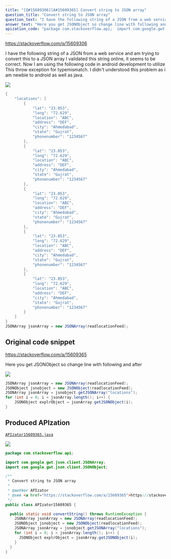 ```yaml
---
title: "[Q#15609306][A#15609365] Convert string to JSON array"
question_title: "Convert string to JSON array"
question_text: "I have the following string of a JSON from a web service and am trying to convert this to a JSON array I validated this string online, it seems to be correct. Now I am using the following code in android development to utilize This throw exception for typemismatch. I didn't understood this problem as i am newbie to android as well as java."
answer_text: "Here you get JSONObject so change line with following and after"
apization_code: "package com.stackoverflow.api;  import com.google.gwt.json.client.JSONArray; import com.google.gwt.json.client.JSONObject;  /**  * Convert string to JSON array  *  * @author APIzator  * @see <a href=\"https://stackoverflow.com/a/15609365\">https://stackoverflow.com/a/15609365</a>  */ public class APIzator15609365 {    public static void convertString() throws RuntimeException {     JSONArray jsonArray = new JSONArray(readlocationFeed);     JSONObject jsnobject = new JSONObject(readlocationFeed);     JSONArray jsonArray = jsnobject.getJSONArray(\"locations\");     for (int i = 0; i < jsonArray.length(); i++) {       JSONObject explrObject = jsonArray.getJSONObject(i);     }   } }"
---
```


https://stackoverflow.com/q/15609306

I have the following string of a JSON from a web service and am trying to convert this to a JSON array
I validated this string online, it seems to be correct. Now I am using the following code in android development to utilize
This throw exception for typemismatch.
I didn&#x27;t understood this problem as i am newbie to android as well as java.


<div class="code-logo"><img src="/stackoverflow.png" /></div>

```java
{
    "locations": [
        {
            "lat": "23.053",
            "long": "72.629",
            "location": "ABC",
            "address": "DEF",
            "city": "Ahmedabad",
            "state": "Gujrat",
            "phonenumber": "1234567"
        },
        {
            "lat": "23.053",
            "long": "72.629",
            "location": "ABC",
            "address": "DEF",
            "city": "Ahmedabad",
            "state": "Gujrat",
            "phonenumber": "1234567"
        },
        {
            "lat": "23.053",
            "long": "72.629",
            "location": "ABC",
            "address": "DEF",
            "city": "Ahmedabad",
            "state": "Gujrat",
            "phonenumber": "1234567"
        },
        {
            "lat": "23.053",
            "long": "72.629",
            "location": "ABC",
            "address": "DEF",
            "city": "Ahmedabad",
            "state": "Gujrat",
            "phonenumber": "1234567"
        },
        {
            "lat": "23.053",
            "long": "72.629",
            "location": "ABC",
            "address": "DEF",
            "city": "Ahmedabad",
            "state": "Gujrat",
            "phonenumber": "1234567"
        }
    ]
}
JSONArray jsonArray = new JSONArray(readlocationFeed);
```


## Original code snippet

https://stackoverflow.com/a/15609365

Here you get JSONObject so change
line with following
and after

<div class="code-logo"><img src="/stackoverflow.png" /></div>

```java
JSONArray jsonArray = new JSONArray(readlocationFeed);
JSONObject jsnobject = new JSONObject(readlocationFeed);
JSONArray jsonArray = jsnobject.getJSONArray("locations");
for (int i = 0; i < jsonArray.length(); i++) {
    JSONObject explrObject = jsonArray.getJSONObject(i);
}
```

## Produced APIzation

[`APIzator15609365.java`](https://github.com/pasqualesalza/apization-temp-data/raw/master/search/APIzator15609365.java)

<div class="code-logo"><img src="/apizator.png" /></div>

```java
package com.stackoverflow.api;

import com.google.gwt.json.client.JSONArray;
import com.google.gwt.json.client.JSONObject;

/**
 * Convert string to JSON array
 *
 * @author APIzator
 * @see <a href="https://stackoverflow.com/a/15609365">https://stackoverflow.com/a/15609365</a>
 */
public class APIzator15609365 {

  public static void convertString() throws RuntimeException {
    JSONArray jsonArray = new JSONArray(readlocationFeed);
    JSONObject jsnobject = new JSONObject(readlocationFeed);
    JSONArray jsonArray = jsnobject.getJSONArray("locations");
    for (int i = 0; i < jsonArray.length(); i++) {
      JSONObject explrObject = jsonArray.getJSONObject(i);
    }
  }
}

```